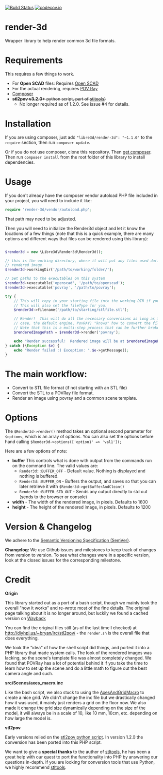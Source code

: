 [![Build Status](https://travis-ci.org/libre3d/render-3d.svg?branch=master)](https://travis-ci.org/libre3d/render-3d) 
[![codecov.io](https://codecov.io/github/libre3d/render-3d/coverage.svg?branch=master)](https://codecov.io/github/libre3d/render-3d?branch=master)

render-3d
=========

Wrapper library to help render common 3d file formats.

Requirements
============

This requires a few things to work.

  * For **Open SCAD** files:  Requires [Open SCAD](http://www.openscad.org/)
  * For the actual rendering, requires [POV Ray](http://www.povray.org/)
  * [Composer](https://getcomposer.org/)
  * ~~**stl2pov v3.2.0+** python script, part of [stltools](http://rsmith.home.xs4all.nl/software/stltools.html))~~
    * No longer required as of 1.2.0.  See issue #4 for details.

Installation
============

If you are using composer, just add `"libre3d/render-3d": "~1.1.0"` to the `require` section, then run `composer update`.

Or if you do not use composer, clone this repository.  Then [get composer](http://getcomposer.com).  Then run
`composer install` from the root folder of this library to install dependencies.


Usage
=====

If you don't already have the composer vendor autoload PHP file included in your project, you will need to include it like:

```php
require 'render-3d/vendor/autoload.php';
```

That path may need to be adjusted.

Then you will need to initialize the Render3d object and let it know the locations of a few things (note that this is
a quick example, there are many options and different ways that files can be rendered using this library):

```php

$render3d = new \Libre3d\Render3d\Render3d();

// this is the working directory, where it will put any files used during the render process, as well as the final
// rendered image.
$render3d->workingDir('/path/to/working/folder/');

// Set paths to the executables on this system
$render3d->executable('openscad', '/path/to/openscad');
$render3d->executable('povray', '/path/to/povray');

try {
	// This will copy in your starting file into the working DIR if you give the full path to the starting file.
	// This will also set the fileType for you.
	$render3d->filename('/path/to/starting/stlfile.stl');

	// Render!  This will do all the necessary conversions as long as the render engine (in this
	// case, the default engine, PovRAY) "knows" how to convert the file into a file it can use for rendering.
	// Note that this is a multi-step process that can be further broken down if you need it to.
	$renderedImagePath = $render3d->render('povray');

	echo "Render successful!  Rendered image will be at $renderedImagePath";
} catch (\Exception $e) {
	echo "Render failed :( Exception: ".$e->getMessage();
}
```

The main workflow:
==================

  * Convert to STL file format (if not starting with an STL file)
  * Convert the STL to a POVRay file format.
  * Render an image using povray and a common scene template.

Options
=======

The `$Render3d->render()` method takes an optional second parameter for `$options`, which is an array of options.  You
can also set the options before hand calling `$Render3d->options(['option1' => 'val1']);`

Here are a few options of note:
  * **buffer**  This controls what is done with output from the commands run on the command line.  The valid values are:
    * `Render3d::BUFFER_OFF` - Default value.  Nothing is displayed and nothing is buffered.
    * `Render3d::BUFFER_ON` - Buffers the output, and saves so that you can later retrieve it with `$Render3d->getBufferAndClean()`
    * `Render3d::BUFFER_STD_OUT` - Sends any output directly to std out (sends to the browser or console)
  * **width** - The width of the rendered image, in pixels.  Defaults to 1600
  * **height** - The height of the rendered image, in pixels.  Defaults to 1200

Version & Changelog
=================================

We adhere to the [Semantic Versioning Specification (SemVer)](http://semver.org/).

**Changelog:**  We use Github issues and milestones to keep track of changes from version to version.  To see what changes were in a
specific version, look at the closed issues for the corresponding milestone.

Credit
======

**Origin**

This library started out as a port of a bash script, though we mainly took the overall "how it works" and re-wrote most
of the fine details.  The original page talking about it is no longer around, but luckily
we found a cached version on [Wayback](https://web.archive.org/web/20110312125335/http://www.robottrouble.com/2009/12/01/auto-rendering-stl-files-to-png/)

You can find the original files still (as of the last time I checked) at http://diyhpl.us/~bryan/irc/stl2pov/ - the `render.sh` is the
overall file that does everything.

We took the "idea" of how the shell script did things, and ported it into a PHP library that made system calls.  The
look of the rendered images was lacking, so the scene's template file was almost completely changed.  We found that
POVRay has a lot of potential behind it if you take the time to learn how to set up the scene and do a little math to
figure out the best camera angle and such.

**src/Scenes/axes_macro.inc**

Like the bash script, we also stuck to using the
[AxesAndGridMacro](http://lib.povray.org/searchcollection/index2.php?objectName=AxesAndGridMacro&contributorTag=SharkD)
to create a nice grid.  We didn't change the inc file but we drastically changed how it was used, it mainly just renders 
a grid on the floor now.  We also made it change the grid size dynamically depending on the size of the model, it will always
be in a scale of 10, like 10 mm, 10cm, etc. depending on how large the model is.

**stl2pov**

Early versions relied on the [stl2pov python script](http://rsmith.home.xs4all.nl/software/stltools.html).  In version 1.2.0
the conversion has been ported into this PHP script.

We want to give a **special thanks** to the author of [stltools](http://rsmith.home.xs4all.nl/software/stltools.html), he
has been a great help with our quest to port the functionality into PHP by answering our questions in-depth.  If you are
looking for conversion tools that use Python, we highly recommend [stltools](http://rsmith.home.xs4all.nl/software/stltools.html).